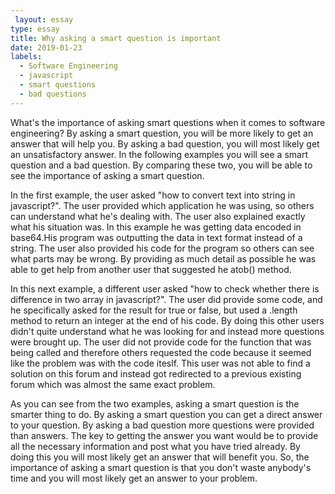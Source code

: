 ```yaml
---
 layout: essay
type: essay
title: Why asking a smart question is important
date: 2019-01-23
labels:
  - Software Engineering
  - javascript
  - smart questions
  - bad questions
---  
```

  
  
  
  
  
  
  What's the importance of asking smart questions when it comes to software engineering? By asking a smart question, you will be more likely
to get an answer that will help you. By asking a bad question, you will most likely get an unsatisfactory answer. In the following
examples you will see a smart question and a bad question. By comparing these two, you will be able to see the importance of
asking a smart question.

  In the first example, the user asked "how to convert text into string in javascript?". The user provided which application he was
using, so others can understand what he's dealing with. The user also explained exactly what his situation was. In this example he was getting
data encoded in base64.His program was outputting the data in text format instead of a string. The user also provided his code for the program
so others can see what parts may be wrong. By providing as much detail as possible he was able to get help from another user that suggested he
atob() method.
  
  In this next example, a different user asked "how to check whether there is difference in two array in javascript?". The user did provide some
code, and he specifically asked for the result for true or false, but used a .length method to return an integer at the end of his code. 
By doing this other users didn't quite understand what he was looking for and instead more questions were brought up. The user did not provide 
code for the function that was being called and therefore others requested the code because it seemed like the problem was with the code iteslf.
This user was not able to find a solution on this forum and instead got redirected to a previous existing forum which was almost the same exact
problem.

  As you can see from the two examples, asking a smart question is the smarter thing to do. By asking a smart question you can get a direct
answer to your question. By asking a bad question more questions were provided than answers. The key to getting the answer you want would be
to provide all the necessary information and post what you have tried already. By doing this you will most likely get an answer that will
benefit you. So, the importance of asking a smart question is that you don't waste anybody's time and you will most likely get an answer to 
your problem.
